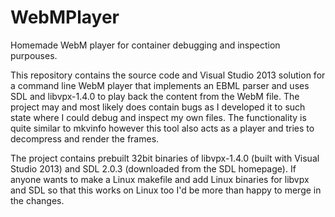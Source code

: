 # WebMPlayer
Homemade WebM player for container debugging and inspection purpouses.

This repository contains the source code and Visual Studio 2013 solution for a command line WebM player that implements an EBML parser and uses SDL and libvpx-1.4.0 to play back the content from the WebM file. The project may and most likely does contain bugs as I developed it to such state where I could debug and inspect my own files. The functionality is quite similar to mkvinfo however this tool also acts as a player and tries to decompress and render the frames.

The project contains prebuilt 32bit binaries of libvpx-1.4.0 (built with Visual Studio 2013) and SDL 2.0.3 (downloaded from the SDL homepage). If anyone wants to make a Linux makefile and add Linux binaries for libvpx and SDL so that this works on Linux too I'd be more than happy to merge in the changes.
